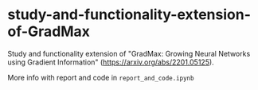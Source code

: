 # study-and-functionality-extension-of-GradMax
Study and functionality extension of "GradMax: Growing Neural Networks using Gradient Information" (https://arxiv.org/abs/2201.05125).

More info with report and code in `report_and_code.ipynb`